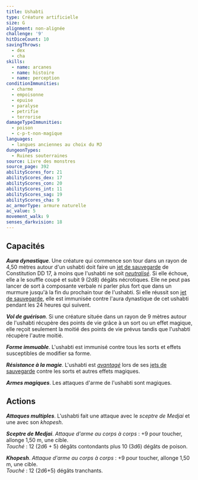 ```yaml
---
title: Ushabti
type: Créature artificielle
size: G
alignment: non-alignée
challenge: '9'
hitDiceCount: 10
savingThrows:
  - dex
  - cha
skills:
  - name: arcanes
  - name: histoire
  - name: perception
conditionImmunities:
  - charme
  - empoisonne
  - epuise
  - paralyse
  - petrifie
  - terrorise
damageTypeImmunities:
  - poison
  - c-p-t-non-magique
languages:
  - langues anciennes au choix du MJ
dungeonTypes:
  - Ruines souterraines
source: Livre des monstres
source_page: 392
abilityScores_for: 21
abilityScores_dex: 17
abilityScores_con: 20
abilityScores_int: 11
abilityScores_sag: 19
abilityScores_cha: 9
ac_armorType: armure naturelle
ac_value: 5
movement_walk: 9
senses_darkvision: 18
---
```

## Capacités
_**Aura dynastique**_. Une créature qui commence son tour dans un rayon de 4,50 mètres autour d'un ushabti doit faire un [jet de sauvegarde](/utiliser-les-caracteristiques/#jets-de-sauvegarde) de Constitution DD 17, à moins que l'ushabti ne soit [_neutralisé_](/gerer-la-sante-du-personnage/#neutralise). Si elle échoue, elle a le souffle coupé et subit 9 (2d8) dégâts nécrotiques. Elle ne peut pas lancer de sort à composante verbale ni parler plus fort que dans un murmure jusqu'à la fin du prochain tour de l'ushabti. Si elle réussit son [jet de sauvegarde](/utiliser-les-caracteristiques/#jets-de-sauvegarde), elle est immunisée contre l'aura dynastique de cet ushabti pendant les 24 heures qui suivent.

_**Vol de guérison**_. Si une créature située dans un rayon de 9 mètres autour de l'ushabti récupère des points de vie grâce à un sort ou un effet magique, elle reçoit seulement la moitié des points de vie prévus tandis que l'ushabti récupère l'autre moitié.

_**Forme immuable**_. L'ushabti est immunisé contre tous les sorts et effets susceptibles de modifier sa forme.

_**Résistance à la magie**_. L'ushabti est [_avantagé_](/utiliser-les-caracteristiques/#avantage-et-desavantage) lors de ses [jets de sauvegarde](/utiliser-les-caracteristiques/#jets-de-sauvegarde) contre les sorts et autres effets magiques.

_**Armes magiques**_. Les attaques d'arme de l'ushabti sont magiques.

## Actions
_**Attaques multiples**_. L'ushabti fait une attaque avec le _sceptre de Medjai_ et une avec son _khopesh_.

_**Sceptre de Medjai**_. _Attaque d'arme au corps à corps_ : +9 pour toucher, allonge 1,50 m, une cible.  
_Touché_ : 12 (2d6 + 5) dégâts contondants plus 10 (3d6) dégâts de poison.

_**Khopesh**_. _Attaque d'arme au corps à corps_ : +9 pour toucher, allonge 1,50 m, une cible.  
_Touché_ : 12 (2d6+5) dégâts tranchants.
